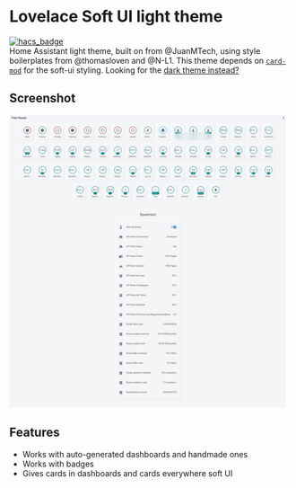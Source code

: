 # Lovelace Soft UI light theme
[![hacs_badge](https://img.shields.io/badge/HACS-Custom-orange.svg?style=for-the-badge)](https://github.com/custom-components/hacs)  
Home Assistant light theme, built on from @JuanMTech, using style boilerplates from @thomasloven and @N-L1.
This theme depends on [`card-mod`](https://github.com/thomasloven/lovelace-card-mod) for the soft-ui styling.
Looking for the [dark theme instead?](https://github.com/KTibow/lovelace-dark-soft-ui-theme/)
## Screenshot
[![Screenshot of it](lighttheme.png)](#)
## Features
- Works with auto-generated dashboards and handmade ones
- Works with badges
- Gives cards in dashboards and cards everywhere soft UI
